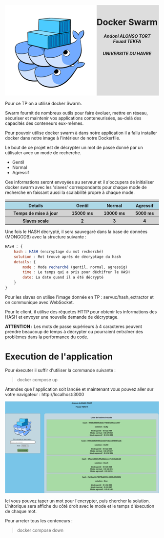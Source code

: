 <div style="text-align:center; display:inline-flex;  flex-direction: row; background:#c1c1c187; width:100%">
    <img src='./doc_images/swarm.png'></img>
    <div>
        <h1>Docker Swarm</h1>
        <div>
            <h5>
                Andoni ALONSO TORT<br/>
                Fouad TEKFA
            </h5>
            <h5>UNIVERSITE DU HAVRE</h5>
        </div>    
    </div>
</div>

Pour ce TP on a utilisé docker Swarm.

Swarm fournit de nombreux outils pour faire évoluer, mettre en réseau, sécuriser et maintenir vos applications conteneurisées, au-delà des capacités des conteneurs eux-mêmes.

Pour pouvoir utilise docker swarm à dans notre application il a fallu installer docker dans notre image à l'intérieur de notre Dockerfile.

Le bout de ce projet est de décrypter un mot de passe donné par un utilisater avec un mode de recherche.

- Gentil
- Normal
- Agressif

Ces informations seront envoyées au serveur et il s'occupera de initialiser docker swarm avec les 'slaves' correspondants pour chaque mode de recherche en faissant aussi la scalabilité propre à chaque mode.

<table style="width:100%; background:#d3d3d3">
    <tbody style=" display:table; width: 100%;">
        <tr>
            <th style="background-color:lightblue;">Details</th>
            <th style="background-color:lightblue;">Gentil</th>
            <th style="background-color:lightblue;">Normal</th>
            <th style="background-color:lightblue;">Agressif</th>
        </tr>
        <tr>
            <th>Temps de mise à jour</th>
            <th>15000 ms</th>
            <th>10000 ms</th>
            <th>5000 ms</th>
        </tr>
        <tr>
            <th>Slaves scale</th>
            <th>2</th>
            <th>3</th>
            <th>4</th>
        </tr>
    </tbody>
</table>


Une fois le HASH décrypté, il sera sauvegaré dans la base de données (MONGODB) avec la structure suivante :
```js
HASH : {
    hash : HASH (encryptage du mot recherché)
    solution : Mot trouvé après de décryptage du hash
    details: {
        mode : Mode recherché (gentil, normal, agressig)
        time : Le temps qui a pris pour déchifrer le HASH
        date: La date quand il a été décrypté
    }
}
```

Pour les slaves on utilise l'image donnée en TP : servuc/hash_extractor et on communique avec WebSocket.

Pour le client, il utilise des rêquetes HTTP pour obtenir les informations des HASH et envoyer une nouvelle demande de décryptage.

<b>ATTENTION :</b> Les mots de passe supérieurs à 4 caracteres peuvent prendre beaucoup de temps à décrypter ou pourraient entraîner des problèmes dans la performance du code.

# Execution de l'application

Pour éxecuter il suffir d'utiliser la commande suivante : 
> docker compose up

Attendes que l'application soit lancée et maintenant vous pouvez aller sur votre navigateur : http://localhost:3000

![](./doc_images/page.png)

Ici vous pouvez taper un mot pour l'encrypter, puis chercher la solution. 
L'hitorique sera affiche du côté droit avec le mode et le temps d'éxecution de chaque mot.

Pour arreter tous les conteneurs : 
> docker compose down